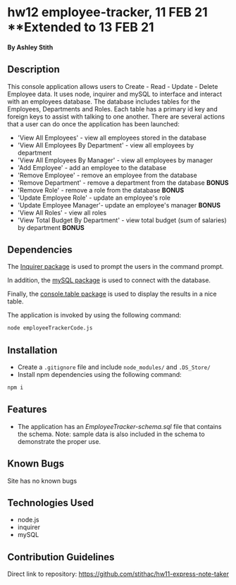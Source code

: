 # hw12 employee-tracker, 11 FEB 21 **Extended to 13 FEB 21

#### By Ashley Stith

## Description
This console application allows users to Create - Read - Update - Delete Employee data.  It uses node, inquirer and mySQL to interface and interact with an employees database.  The database includes tables for the Employees, Departments and Roles.  Each table has a primary id key and foreign keys to assist with talking to one another.  There are several actions that a user can do once the application has been launched:

* 'View All Employees' - view all employees stored in the database
* 'View All Employees By Department' - view all employees by department
* 'View All Employees By Manager' - view all employees by manager
* 'Add Employee' - add an employee to the database
* 'Remove Employee' - remove an employee from the database
* 'Remove Department' - remove a department from the database **BONUS**
* 'Remove Role' - remove a role from the database **BONUS**
* 'Update Employee Role' - update an employee's role
* 'Update Employee Manager'- update an employee's manager **BONUS**
* 'View All Roles' - view all roles
* 'View Total Budget By Department' - view total budget (sum of salaries) by department **BONUS**


## Dependencies
The [Inquirer package](https://www.npmjs.com/package/inquirer) is used to prompt the users in the command prompt.

In addition, the [mySQL package](https://www.npmjs.com/package/inquirer) is used to connect with the database.

Finally, the [console.table package](https://www.npmjs.com/package/console.table) is used to display the results in a nice table.

The application is invoked by using the following command:

```bash
node employeeTrackerCode.js
```

## Installation
* Create a `.gitignore` file and include `node_modules/` and `.DS_Store/`
* Install npm dependencies using the following command:
```bash
npm i
```
## Features
* The application has an *EmployeeTracker-schema.sql* file that contains the schema.  Note: sample data is also included in the schema to demonstrate the proper use.


## Known Bugs
Site has no known bugs

## Technologies Used
* node.js
* inquirer
* mySQL

## Contribution Guidelines
Direct link to repository: https://github.com/stithac/hw11-express-note-taker


